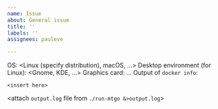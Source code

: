 ```yaml
---
name: Issue
about: General issue
title: ''
labels: ''
assignees: pauleve

---
```


<insert issue description here>

OS: <Linux (specify distribution), macOS, ...>
Desktop environment (for Linux): <Gnome, KDE, ...>
Graphics card: ...
Output of `docker info`:
```
<insert here>
```

<attach `output.log` file from `./run-mtgo &>output.log`>
